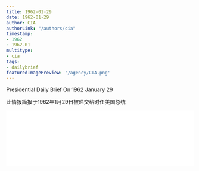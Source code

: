 ```yaml
---
title: 1962-01-29
date: 1962-01-29
author: CIA 
authorLink: "/authors/cia"
timestamp: 
- 1962
- 1962-01
multitype: 
- cia
tags: 
- dailybrief
featuredImagePreview: '/agency/CIA.png'
---
```



Presidential Daily Brief On 1962 January 29

此情报简报于1962年1月29日被递交给时任美国总统

<!--more-->





<div id="over" style="width:100%; overflow:hidden"> <iframe id="sFrame" name="sFrame" frameborder="no" border="0"  allowfullscreen marginwidth="0" scrolling="no" src = " /CIA/1962-01-29.html "  style = " position:absulute; width: 806px; top: 300;" > </iframe> </div>
